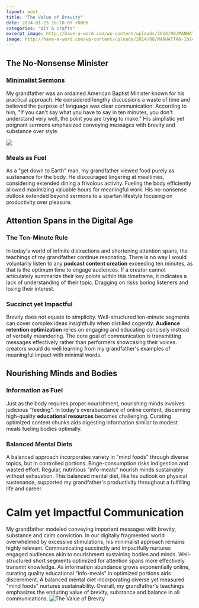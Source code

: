```yaml
---
layout: post
title: "The Value of Brevity"
date: 2024-01-23 16:10:07 +0000
categories: "DIY & crafts"
excerpt_image: http://have-a-word.com/wp-content/uploads/2014/08/MANHATTAN-1024x576.png
image: http://have-a-word.com/wp-content/uploads/2014/08/MANHATTAN-1024x576.png
---
```


## The No-Nonsense Minister
### [Minimalist Sermons](https://store.fi.io.vn/play-well-with-others-otter-lover-animal-marine-biologist-1)
My grandfather was an ordained American Baptist Minister known for his practical approach. He considered lengthy discussions a waste of time and believed the purpose of language was clear communication. According to him, "If you can't say what you have to say in ten minutes, you don't understand very well, the point you are trying to make." His simplistic yet poignant sermons emphasized conveying messages with brevity and substance over style.

![](https://7esl.com/wp-content/uploads/2019/12/Brevity-Is-the-Soul-of-Wit-1.jpg)
### **Meals as Fuel** 
As a "get down to Earth" man, my grandfather viewed food purely as sustenance for the body. He discouraged lingering at mealtimes, considering extended dining a frivolous activity. Fueling the body efficiently allowed maximizing valuable hours for meaningful work. His no-nonsense outlook extended beyond sermons to a spartan lifestyle focusing on productivity over pleasure.
## Attention Spans in the Digital Age
### **The Ten-Minute Rule**
In today's world of infinite distractions and shortening attention spans, the teachings of my grandfather continue resonating. There is no way I would voluntarily listen to any **podcast content creation** exceeding ten minutes, as that is the optimum time to engage audiences. If a creator cannot articulately summarize their key points within this timeframe, it indicates a lack of understanding of their topic. Dragging on risks boring listeners and losing their interest. 
### **Succinct yet Impactful**
Brevity does not equate to simplicity. Well-structured ten-minute segments can cover complex ideas insightfully when distilled cogently. **Audience retention optimization** relies on engaging and educating concisely instead of verbally meandering. The core goal of communication is transmitting messages effectively rather than performers showcasing their voices. creators would do well learning from my grandfather's examples of meaningful impact with minimal words.
## Nourishing Minds and Bodies  
### **Information as Fuel**
Just as the body requires proper nourishment, nourishing minds involves judicious "feeding". In today's overabundance of online content, discerning high-quality **educational resources** becomes challenging. Curating optimized content chunks aids digesting information similar to modest meals fueling bodies optimally. 
### **Balanced Mental Diets**
A balanced approach incorporates variety in "mind foods" through diverse topics, but in controlled portions. Binge-consumption risks indigestion and wasted effort. Regular, nutritious "info-meals" nourish minds sustainably without exhaustion. This balanced mental diet, like his outlook on physical sustenance, supported my grandfather's productivity throughout a fulfilling life and career.
# Calm yet Impactful Communication
My grandfather modeled conveying important messages with brevity, substance and calm conviction. In our digitally fragmented world overwhelmed by excessive stimulations, his minimalist approach remains highly relevant. Communicating succinctly and impactfully nurtures engaged audiences akin to nourishment sustaining bodies and minds. Well-structured short segments optimized for attention spans more effectively transmit knowledge. As information abundance grows exponentially online, curating quality educational "info-meals" in optimized portions aids discernment. A balanced mental diet incorporating diverse yet measured "mind foods" nurtures sustainability. Overall, my grandfather's teachings emphasizes the enduring value of brevity, substance and balance in all communications.
![The Value of Brevity](http://have-a-word.com/wp-content/uploads/2014/08/MANHATTAN-1024x576.png)